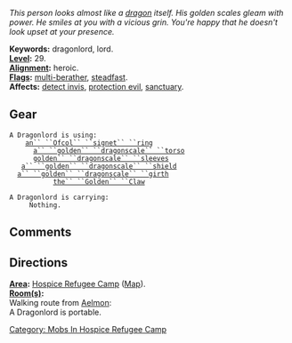 *This person looks almost like a [dragon](Dragons "wikilink") itself.
His golden scales gleam with power. He smiles at you with a vicious
grin. You're happy that he doesn't look upset at your presence.*

**Keywords:** dragonlord, lord.  
**[Level](Level "wikilink"):** 29.  
**[Alignment](Alignment "wikilink"):** heroic.  
**[Flags](:Category:_Mob_Types "wikilink"):**
[multi-berather](Breathing_Mobs "wikilink"),
[steadfast](Sentinel_Mobs "wikilink").  
**Affects:** [detect invis](Detect_Invis "wikilink"), [protection
evil](Protection_Evil "wikilink"), [sanctuary](Sanctuary "wikilink").  

## Gear

`A Dragonlord is using:`  
<worn on finger>`    `[`an`` ``Ofcol`` ``signet`` ``ring`](Ofcol_Signet_Ring "wikilink")  
<worn on body>`      `[`a`` ``golden`` ``dragonscale`` ``torso`](Golden_Dragonscale_Torso "wikilink")  
<worn on arms>`      `[`golden`` ``dragonscale`` ``sleeves`](Golden_Dragonscale_Sleeves "wikilink")  
<held in offhand>`   `[`a`` ``golden`` ``dragonscale`` ``shield`](Golden_Dragonscale_Shield "wikilink")  
<worn about waist>`  `[`a`` ``golden`` ``dragonscale`` ``girth`](Golden_Dragonscale_Girth "wikilink")  
<wielded>`           `[`the`` ``Golden`` ``Claw`](Golden_Claw "wikilink")

`A Dragonlord is carrying:`  
`     Nothing.`

## Comments

## Directions

**[Area](:Category:_Areas "wikilink"):** [ Hospice Refugee
Camp](:Category:_Hospice_Refugee_Camp "wikilink")
([Map](Hospice_Refugee_Camp_Map "wikilink")).  
**[Room(s)](:Category:_Rooms "wikilink"):**  
Walking route from [Aelmon](Aelmon "wikilink"):  
A Dragonlord is portable.  

[Category: Mobs In Hospice Refugee
Camp](Category:_Mobs_In_Hospice_Refugee_Camp "wikilink")
